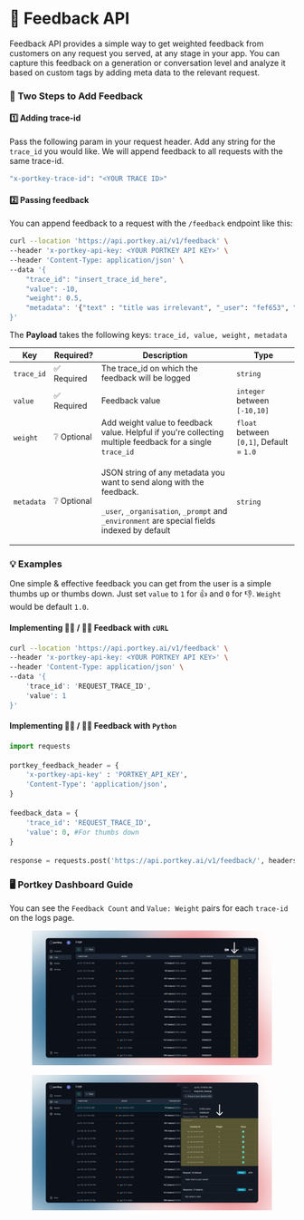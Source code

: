 # 📝 Feedback API

Feedback API provides a simple way to get weighted feedback from customers on any request you served, at any stage in your app. You can capture this feedback on a generation or conversation level and analyze it based on custom tags by adding meta data to the relevant request.

### **🔑 Two Steps to Add Feedback**

#### **1️⃣ Adding trace-id**

Pass the following param in your request header. Add any string for the `trace_id` you would like. We will append feedback to all requests with the same trace-id.

```sh
"x-portkey-trace-id": "<YOUR TRACE ID>"
```

#### **2️⃣ Passing feedback**

You can append feedback to a request with the `/feedback` endpoint like this:

```sh
curl --location 'https://api.portkey.ai/v1/feedback' \
--header 'x-portkey-api-key: <YOUR PORTKEY API KEY>' \
--header 'Content-Type: application/json' \
--data '{
    "trace_id": "insert_trace_id_here",
    "value": -10,
    "weight": 0.5,
    "metadata": '{"text" : "title was irrelevant", "_user": "fef653", "_organisation": "o9876", "_prompt": "test_prompt", "_environment": "production"}'
}'
```

The **Payload** takes the following keys: `trace_id, value, weight, metadata`

| Key        | Required?  | Description                                                                                                                                                                                                                  | Type                                     |
| ---------- | ---------- | ---------------------------------------------------------------------------------------------------------------------------------------------------------------------------------------------------------------------------- | ---------------------------------------- |
| `trace_id` | ✅ Required | The trace\_id on which the feedback will be logged                                                                                                                                                                           | `string`                                 |
| `value`    | ✅ Required | Feedback value                                                                                                                                                                                                               | `integer` between `[-10,10]`             |
| `weight`   | ❔ Optional | Add weight value to feedback value. Helpful if you're collecting multiple feedback for a single `trace_id`                                                                                                                   | `float` between `[0,1]`, Default = `1.0` |
| `metadata` | ❔ Optional | <p>JSON string of any metadata you want to send along with the feedback.<br><br><code>_user</code>, <code>_organisation</code>, <code>_prompt</code> and <code>_environment</code> are special fields indexed by default</p> | `string`                                 |

### **💡 Examples**

One simple & effective feedback you can get from the user is a simple thumbs up or thumbs down. Just set `value` to `1` for 👍 and `0` for 👎. `Weight` would be default `1.0`.

#### **Implementing 👍🏻 / 👎🏻 Feedback with `cURL`**

```sh
curl --location 'https://api.portkey.ai/v1/feedback' \
--header 'x-portkey-api-key: <YOUR PORTKEY API KEY>' \
--header 'Content-Type: application/json' \
--data '{
    'trace_id': 'REQUEST_TRACE_ID',
    'value': 1
}'
```

#### **Implementing 👍🏻 / 👎🏻 Feedback with `Python`**

```py
import requests

portkey_feedback_header = {
    'x-portkey-api-key' : 'PORTKEY_API_KEY',
    'Content-Type': 'application/json',
}

feedback_data = {
    'trace_id': 'REQUEST_TRACE_ID',
    'value': 0, #For thumbs down
}

response = requests.post('https://api.portkey.ai/v1/feedback/', headers=portkey_feedback_header, json=feedback_data)
```

### **🖥️ Portkey Dashboard Guide**

You can see the `Feedback Count` and `Value: Weight` pairs for each `trace-id` on the logs page.

<figure><img src="../.gitbook/assets/Feedback 1.png" alt=""><figcaption></figcaption></figure>

<figure><img src="../.gitbook/assets/Feedback 2.png" alt=""><figcaption></figcaption></figure>
